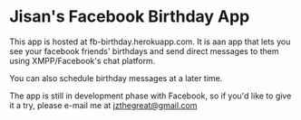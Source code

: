 # Jisan's Facebook Birthday App

This app is hosted at fb-birthday.herokuapp.com. It is aan app that lets you see your facebook friends' birthdays and send direct messages to them using XMPP/Facebook's chat platform.

You can also schedule birthday messages at a later time.

The app is still in development phase with Facebook, so if you'd like to give it a try, please e-mail me at jzthegreat@gmail.com
